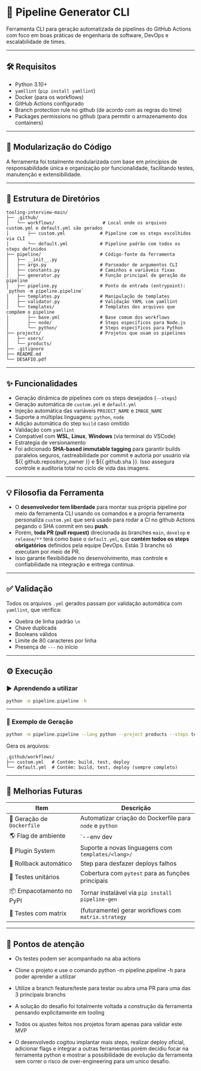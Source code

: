 
# 🚀 Pipeline Generator CLI

Ferramenta CLI para geração automatizada de pipelines do GitHub Actions com foco em boas práticas de engenharia de software, DevOps e escalabilidade de times.

---

## 🛠 Requisitos

- Python 3.10+
- `yamllint` (`pip install yamllint`)
- Docker (para os workflows)
- GitHub Actions configurado
- Branch protection rule no github (de acordo com as regras do time)
- Packages permissions no github (para permitir o armazenamento dos containers)

---

## 🧩 Modularização do Código

A ferramenta foi totalmente modularizada com base em princípios de responsabilidade única e organização por funcionalidade, facilitando testes, manutenção e extensibilidade.

---

## 📁 Estrutura de Diretórios

```
tooling-interview-main/
├── .github/
│   └── workflows/                  # Local onde os arquivos custom.yml e default.yml são gerados
│       ├── custom.yml             # Pipeline com os steps escolhidos via CLI
│       └── default.yml            # Pipeline padrão com todos os steps definidos
├── pipeline/                      # Código-fonte da ferramenta
│   ├── __init__.py
│   ├── args.py                    # Parseador de argumentos CLI
│   ├── constants.py               # Caminhos e variáveis fixas
│   ├── generator.py               # Função principal de geração da pipeline
│   ├── pipeline.py                # Ponto de entrada (entrypoint): `python -m pipeline.pipeline`
│   ├── templates.py               # Manipulação de templates
│   ├── validator.py               # Validação YAML com yamllint
│   └── templates/                 # Templates dos arquivos que compõem o pipeline
│       ├── base.yml               # Base comum dos workflows
│       ├── node/                  # Steps específicos para Node.js
│       └── python/                # Steps específicos para Python
├── projects/                      # Projetos que usam os pipelines
│   ├── users/
│   └── products/
├── .gitignore
├── README.md
└── DESAFIO.pdf
```

---

## ✨ Funcionalidades

- Geração dinâmica de pipelines com os steps desejados (`--steps`)
- Geração automática de `custom.yml` e `default.yml`
- Injeção automática das variáveis `PROJECT_NAME` e `IMAGE_NAME`
- Suporte a múltiplas linguagens: `python`, `node`
- Adição automática do step `build` caso omitido
- Validação com `yamllint`
- Compatível com **WSL**, **Linux**, **Windows** (via terminal do VSCode)
- Estrategia de versionamento
- Foi adicionado **SHA-based immutable tagging** para garantir builds paralelos seguros, rastreabilidade por commit e autoria por usuário via ${{ github.repository_owner }} e ${{ github.sha }}. Isso assegura controle e auditoria total no ciclo de vida das imagens.

---

## 💡 Filosofia da Ferramenta

- O **desenvolvedor tem liberdade** para montar sua própria pipeline por meio da ferramenta CLI usando os comandos e a propria ferramenta personaliza `custom.yml` que será usado para rodar a CI no github Actions pegando o SHA commit em seu **push**.
- Porém, **toda PR (pull request)** direcionada às branches `main`, `develop` e `release/**` terá como base o `default.yml`, que **contém todos os steps obrigatórios** definidos pela equipe DevOps. Estás 3 branchs só executam por meio de PR.
- Isso garante flexibilidade no desenvolvimento, mas controle e confiabilidade na integração e entrega contínua.

---

## ✅ Validação

Todos os arquivos `.yml` gerados passam por validação automática com `yamllint`, que verifica:

- Quebra de linha padrão `\n`
- Chave duplicada
- Booleans válidos
- Limite de 80 caracteres por linha
- Presença de `---` no início

---
## ⚙️ Execução

### ▶️ Aprendendo a utilizar

```bash
python -m pipeline.pipeline -h
```

---

### 🔧 Exemplo de Geração

```bash
python -m pipeline.pipeline --lang python --project products --steps test,deploy
```

Gera os arquivos:

```
.github/workflows/
├── custom.yml   # Contém: build, test, deploy
└── default.yml  # Contém: build, test, deploy (sempre completo)
```

---

## 📌 Melhorias Futuras

| Item                         | Descrição                                                                 |
|------------------------------|---------------------------------------------------------------------------|
| 🐳 Geração de `Dockerfile`   | Automatizar criação do Dockerfile para `node` e `python`                  |
| 🌎 Flag de ambiente          | `--env dev|staging|prod` para definir comportamentos específicos          |
| 🧩 Plugin System             | Suporte a novas linguagens com `templates/<lang>/`                        |
| 🔁 Rollback automático       | Step para desfazer deploys falhos                                         |
| 🧪 Testes unitários          | Cobertura com `pytest` para as funções principais                         |
| 📦 Empacotamento no PyPI     | Tornar instalável via `pip install pipeline-gen`                          |
| 🧪 Testes com matrix         | (futuramente) gerar workflows com `matrix.strategy`                       |

---

## 📌 Pontos de atenção
- Os testes podem ser acompanhado na aba actions
- Clone o projeto e use o comando python -m pipeline.pipeline -h para poder aprender a utilizar
- Utilize a branch feature/teste para testar ou abra uma PR para uma das 3 principais branchs

- A solução do desafio foi totalmente voltada a construção da ferramenta pensando explicitamente em tooling
- Todos os ajustes feitos nos projetos foram apenas para validar este MVP
- O desenvolvedo cogitou implantar mais steps, realizar deploy oficial, adicionar flags e integrar a outras ferramentas porém decidiu focar na ferramenta python e mostrar a possibilidade de evolução da ferramenta sem correr o risco de over-engineering para um unico desafio.